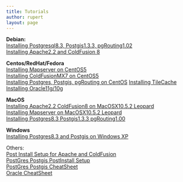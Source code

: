 ```yaml
---
title: Tutorials
author: rupert
layout: page
---
```

**Debian:**  
[Installing Postgresql8.3, Postgis1.3.3, pgRouting1.02][1]  
[Installing Apache2.2 and ColdFusion 8][2]

**Centos/RedHat/Fedora**  
[Installing Mapserver on CentOS5][3]  
[Installing ColdFusionMX7 on CentOS5][4]  
[Installing Postgres, Postgis, pgRouting on CentOS][5]
[Installing TileCache][6]  
[Installing Oracle11g/10g][7]

**MacOS**  
[Installing Apache2.2 ColdFusion8 on MacOSX10.5.2 Leopard][8]  
[Installing Mapserver on MacOSX10.5.2 Leopard][9]  
[ Installing Postgres8.3 Postgis1.3.3 pgRouting1.00][10]

**Windows**  
[Installing Postgres8.3 and Postgis on Windows XP][11]

Others:  
[Post Install Setup for Apache and ColdFusion][4]  
[PostGres Postgis PostInstall Setup][12]  
[PostGres Postgis CheatSheet][13]  
[Oracle CheatSheet][14]

 [1]: /wordpress/2008/05/installing-postgresql-postgis-pgrouting-on-debian/
 [2]: /wordpress/2007/08/debian-howto-apache-22-coldfusion/
 [3]: /wordpress/2008/03/installing-mapserver-on-debian-reprise/
 [4]: /wordpress/2008/05/post-install-apache2x-coldfusion-8/
 [5]: /wordpress/2007/04/installing-postgres-and-postgis-in-linux/
 [6]: /wordpress/2007/07/installing-tilecache/
 [7]: /wordpress/2008/07/installing-oracle-x64-on-centos5/
 [8]: /wordpress/2008/05/installing-apache22-coldfusion8-on-mac-os-x-leopard/
 [9]: /wordpress/2008/07/installing-mapserver-on-macosx-by-source/
 [10]: /wordpress/2008/05/installing-postgres83-postgis133-pgrouting-on-macosx-leopard/
 [11]: /wordpress/2008/03/installing-postgres83-and-postgis-on-windows/
 [12]: /wordpress/2008/06/postgres-postgis-postinstall/
 [13]: /wordpress/2007/07/postgressql-commands/
 [14]: /wordpress/2008/08/oracle-sql-cheatsheet/
